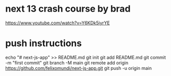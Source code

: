 
# next 13 crash course by brad 
https://www.youtube.com/watch?v=Y6KDk5iyrYE

# push instructions

echo "# next-js-app" >> README.md
git init
git add README.md
git commit -m "first commit"
git branch -M main
git remote add origin https://github.com/felixomundi/next-js-app.git
git push -u origin main